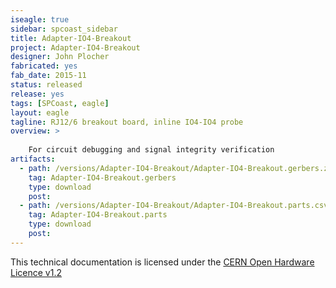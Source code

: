 ```yaml
---
iseagle: true
sidebar: spcoast_sidebar
title: Adapter-IO4-Breakout
project: Adapter-IO4-Breakout
designer: John Plocher
fabricated: yes
fab_date: 2015-11
status: released
release: yes
tags: [SPCoast, eagle]
layout: eagle
tagline: RJ12/6 breakout board, inline IO4-IO4 probe
overview: >
    
    For circuit debugging and signal integrity verification
artifacts:
  - path: /versions/Adapter-IO4-Breakout/Adapter-IO4-Breakout.gerbers.zip
    tag: Adapter-IO4-Breakout.gerbers
    type: download
    post: 
  - path: /versions/Adapter-IO4-Breakout/Adapter-IO4-Breakout.parts.csv
    tag: Adapter-IO4-Breakout.parts
    type: download
    post: 
---
```

This technical documentation is licensed under the [CERN Open Hardware Licence v1.2](http://www.ohwr.org/attachments/2388/cern_ohl_v_1_2.txt)
